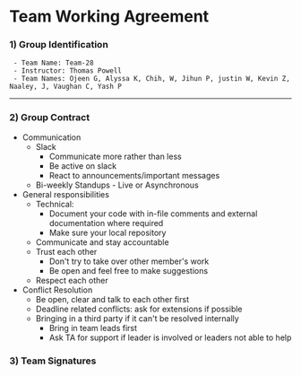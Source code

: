 # Team Working Agreement

### 1) **Group Identification** 


     - Team Name: Team-28
     - Instructor: Thomas Powell
     - Team Names: Ojeen G, Alyssa K, Chih, W, Jihun P, justin W, Kevin Z, Naaley, J, Vaughan C, Yash P

---

### 2) **Group Contract**
  
  - Communication
    - Slack 
      - Communicate more rather than less
      - Be active on slack
      - React to announcements/important messages
    - Bi-weekly Standups - Live or Asynchronous
  - General responsibilities
    - Technical:
      - Document your code with in-file comments and external documentation where required
      - Make sure your local repository  
    - Communicate and stay accountable
    - Trust each other
      - Don't try to take over other member's work
      - Be open and feel free to make suggestions
    - Respect each other
  - Conflict Resolution
    - Be open, clear and talk to each other first
    - Deadline related conflicts: ask for extensions if possible
    - Bringing in a third party if it can't be resolved internally
      - Bring in team leads first 
      - Ask TA for support if leader is involved or leaders not able to help

### 3) Team Signatures



